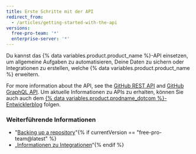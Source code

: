 ```yaml
---
title: Erste Schritte mit der API
redirect_from:
  - /articles/getting-started-with-the-api
versions:
  free-pro-team: '*'
  enterprise-server: '*'
---
```


Du kannst das {% data variables.product.product_name %}-API einsetzen, um allgemeine Aufgaben zu automatisieren, Deine Daten zu sichern oder Integrationen zu erstellen, welche {% data variables.product.product_name %} erweitern.

For more information about the API, see the [GitHub REST API](/rest) and [GitHub GraphQL API](/graphql). Um aktuelle Informationen zu APIs zu erhalten, können Sie auch auch dem [{% data variables.product.prodname_dotcom %}-Entwicklerblog](https://developer.github.com/changes/) folgen.

### Weiterführende Informationen

- "[Backing up a repository](/articles/backing-up-a-repository)"{% if currentVersion == "free-pro-team@latest" %}
- „[Informationen zu Integrationen](/articles/about-integrations)“{% endif %}
